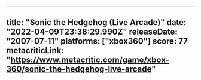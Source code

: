 
---
title: "Sonic the Hedgehog (Live Arcade)"
date: "2022-04-09T23:38:29.990Z"
releaseDate: "2007-07-11"
platforms: ["xbox360"]
score: 77
metacriticLink: "https://www.metacritic.com/game/xbox-360/sonic-the-hedgehog-live-arcade"
---

